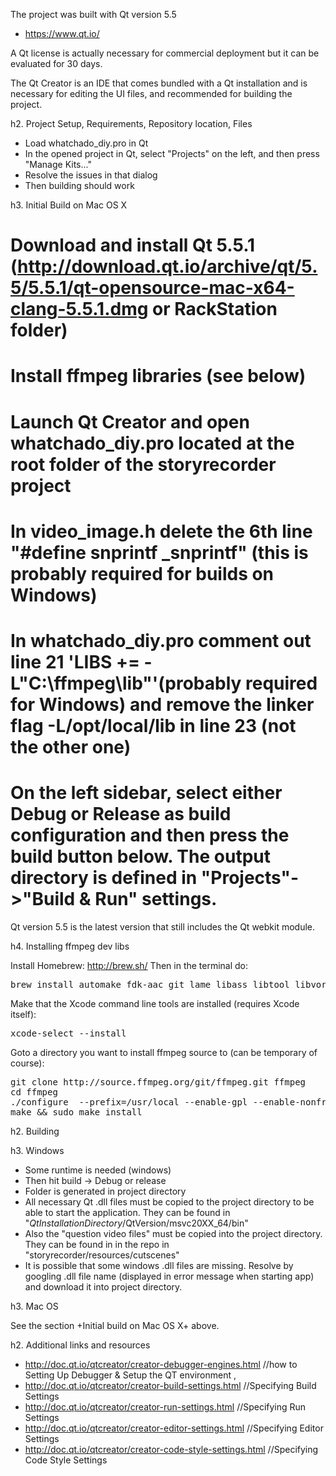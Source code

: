 The project was built with Qt version 5.5

* https://www.qt.io/

A Qt license is actually necessary for commercial deployment but it can be evaluated for 30 days.

The Qt Creator is an IDE that comes bundled with a Qt installation and is necessary for editing the UI files, and recommended for building the project.

h2. Project Setup, Requirements, Repository location, Files

* Load whatchado_diy.pro in Qt
* In the opened project in Qt, select "Projects" on the left, and then press "Manage Kits..."
* Resolve the issues in that dialog
* Then building should work

h3. Initial Build on Mac OS X

# Download and install Qt 5.5.1 (http://download.qt.io/archive/qt/5.5/5.5.1/qt-opensource-mac-x64-clang-5.5.1.dmg or RackStation folder)
# Install ffmpeg libraries (see below)
# Launch Qt Creator and open whatchado_diy.pro located at the root folder of the storyrecorder project
# In video_image.h delete the 6th line "#define snprintf _snprintf" (this is probably required for builds on Windows)
# In whatchado_diy.pro comment out line 21 'LIBS += -L"C:\ffmpeg\lib"'(probably required for Windows) and remove the linker flag -L/opt/local/lib in line 23 (not the other one)
# On the left sidebar, select either Debug or Release as build configuration and then press the build button below. The output directory is defined in "Projects"->"Build & Run" settings.

Qt version 5.5 is the latest version that still includes the Qt webkit module.

h4. Installing ffmpeg dev libs

Install Homebrew: http://brew.sh/
Then in the terminal do:

<pre>
brew install automake fdk-aac git lame libass libtool libvorbis libvpx opus sdl shtool texi2html theora wget x264 xvid yasm
</pre>

Make that the Xcode command line tools are installed (requires Xcode itself):

<pre>
xcode-select --install
</pre>

Goto a directory you want to install ffmpeg source to (can be temporary of course):

<pre>
git clone http://source.ffmpeg.org/git/ffmpeg.git ffmpeg
cd ffmpeg
./configure  --prefix=/usr/local --enable-gpl --enable-nonfree --enable-libass --enable-libfdk-aac --enable-libfreetype --enable-libmp3lame --enable-libopus --enable-libtheora --enable-libvorbis --enable-libvpx --enable-libx264 --enable-libxvid --disable-static --enable-shared
make && sudo make install
</pre>

h2. Building

h3. Windows

* Some runtime is needed (windows)
* Then hit build -> Debug or release
* Folder is generated in project directory
* All necessary Qt .dll files must be copied to the project directory to be able to start the application. They can be found in "$QtInstallationDirectory/$QtVersion/msvc20XX_64/bin"
* Also the "question video files" must be copied into the project directory. They can be found in in the repo in "storyrecorder/resources/cutscenes"
* It is possible that some windows .dll files are missing. Resolve by googling .dll file name (displayed in error message when starting app) and download it into project directory.

h3. Mac OS

See the section +Initial build on Mac OS X+ above.

h2. Additional links and resources

* http://doc.qt.io/qtcreator/creator-debugger-engines.html    //how to Setting Up Debugger & Setup the QT environment ,
* http://doc.qt.io/qtcreator/creator-build-settings.html      //Specifying Build Settings
* http://doc.qt.io/qtcreator/creator-run-settings.html        //Specifying Run Settings
* http://doc.qt.io/qtcreator/creator-editor-settings.html     //Specifying Editor Settings
* http://doc.qt.io/qtcreator/creator-code-style-settings.html //Specifying Code Style Settings
